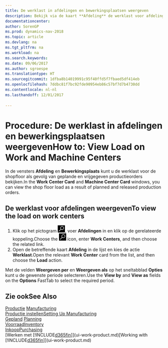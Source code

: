 ```yaml
---
title: De werklast in afdelingen en bewerkingsplaatsen weergeven
description: Bekijk via de kaart **Afdeling** de werklast voor afdelingen als gevolg van vrijgegeven productieorders.
documentationcenter: 
author: SorenGP
ms.prod: dynamics-nav-2018
ms.topic: article
ms.devlang: na
ms.tgt_pltfrm: na
ms.workload: na
ms.search.keywords: 
ms.date: 09/06/2017
ms.author: sgroespe
ms.translationtype: HT
ms.sourcegitcommit: 1dfba8b14019991c95f40ffd5f7fbaed5df414eb
ms.openlocfilehash: 7ddbc81f7bc92fde90954eb86c57bf7d7b4730dd
ms.contentlocale: nl-nl
ms.lasthandoff: 12/01/2017

---
```

# <a name="how-to-view-load-on-work-and-machine-centers"></a><span data-ttu-id="b91c3-103">Procedure: De werklast in afdelingen en bewerkingsplaatsen weergeven</span><span class="sxs-lookup"><span data-stu-id="b91c3-103">How to: View Load on Work and Machine Centers</span></span>
<span data-ttu-id="b91c3-104">In de vensters **Afdeling** en **Bewerkingsplaats** kunt u de werklast voor de shopfloor als gevolg van geplande en vrijgegeven productieorders bekijken.</span><span class="sxs-lookup"><span data-stu-id="b91c3-104">In the **Work Center Card** and **Machine Center Card** windows, you can view the shop floor load as a result of planned and released production orders.</span></span>    

## <a name="to-view-the-load-on-work-centers"></a><span data-ttu-id="b91c3-105">De werklast voor afdelingen weergeven</span><span class="sxs-lookup"><span data-stu-id="b91c3-105">To view the load on work centers</span></span>  
1.  <span data-ttu-id="b91c3-106">Klik op het pictogram ![Zoeken naar pagina of rapport](media/ui-search/search_small.png "pictogram Zoeken naar pagina of rapport"), voer **Afdelingen** in en klik op de gerelateerde koppeling.</span><span class="sxs-lookup"><span data-stu-id="b91c3-106">Choose the ![Search for Page or Report](media/ui-search/search_small.png "Search for Page or Report icon") icon, enter **Work Centers**, and then choose the related link.</span></span>  
2.  <span data-ttu-id="b91c3-107">Open de betreffende kaart **Afdeling** in de lijst en kies de actie **Werklast**.</span><span class="sxs-lookup"><span data-stu-id="b91c3-107">Open the relevant **Work Center** card from the list, and then choose the **Load** action.</span></span>  

<span data-ttu-id="b91c3-108">Met de velden **Weergeven per** en **Weergeven als** op het sneltabblad **Opties** kunt u de gewenste periode selecteren.</span><span class="sxs-lookup"><span data-stu-id="b91c3-108">Use the **View by** and **View as** fields on the **Options** FastTab to select the required period.</span></span>  

## <a name="see-also"></a><span data-ttu-id="b91c3-109">Zie ook</span><span class="sxs-lookup"><span data-stu-id="b91c3-109">See Also</span></span>  
<span data-ttu-id="b91c3-110">[Productie](production-manage-manufacturing.md)  </span><span class="sxs-lookup"><span data-stu-id="b91c3-110">[Manufacturing](production-manage-manufacturing.md)  </span></span>  
[<span data-ttu-id="b91c3-111">Productie instellen</span><span class="sxs-lookup"><span data-stu-id="b91c3-111">Setting Up Manufacturing</span></span>](production-configure-production-processes.md)  
<span data-ttu-id="b91c3-112">[Gepland](production-planning.md)    </span><span class="sxs-lookup"><span data-stu-id="b91c3-112">[Planning](production-planning.md)    </span></span>  
[<span data-ttu-id="b91c3-113">Voorraad</span><span class="sxs-lookup"><span data-stu-id="b91c3-113">Inventory</span></span>](inventory-manage-inventory.md)  
[<span data-ttu-id="b91c3-114">Inkoop</span><span class="sxs-lookup"><span data-stu-id="b91c3-114">Purchasing</span></span>](purchasing-manage-purchasing.md)  
<span data-ttu-id="b91c3-115">[Werken met [!INCLUDE[d365fin](includes/d365fin_md.md)]](ui-work-product.md)</span><span class="sxs-lookup"><span data-stu-id="b91c3-115">[Working with [!INCLUDE[d365fin](includes/d365fin_md.md)]](ui-work-product.md)</span></span>

